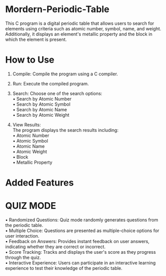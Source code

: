 # Mordern-Periodic-Table
This C program is a digital periodic table that allows users to search for elements using criteria such as atomic number, symbol, name, and weight. Additionally, it displays an element's metallic property and the block in which the element is present.

# How to Use
1. Compile: Compile the program using a C compiler.
2. Run: Execute the compiled program.
3. Search: Choose one of the search options:<br>
   • Search by Atomic Number<br>
   • Search by Atomic Symbol<br>
   • Search by Atomic Name<br>
   • Search by Atomic Weight<br>

4. View Results:<br>
The program displays the search results including:<br>
   • Atomic Number<br>
   • Atomic Symbol<br>
   • Atomic Name<br>
   • Atomic Weight<br>
   • Block<br>
   • Metallic Property<be>

# Added Features
# QUIZ MODE
• Randomized Questions: Quiz mode randomly generates questions from the periodic table.<br>
• Multiple Choice: Questions are presented as multiple-choice options for user interaction.<br>
• Feedback on Answers: Provides instant feedback on user answers, indicating whether they are correct or incorrect.<br>
• Score Tracking: Tracks and displays the user's score as they progress through the quiz.<br>
• Interactive Experience: Users can participate in an interactive learning experience to test their knowledge of the periodic table.<br>

